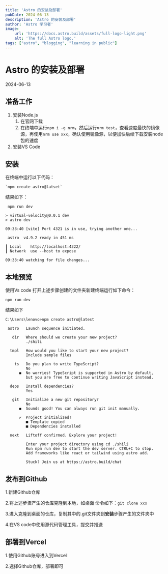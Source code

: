 ```yaml
---
title: 'Astro 的安装及部署'
pubDate: 2024-06-13
description: 'Astro 的安装及部署'
author: 'Astro 学习者'
image:
    url: 'https://docs.astro.build/assets/full-logo-light.png'
    alt: 'The full Astro logo.'
tags: ["astro", "blogging", "learning in public"]
---
```


# Astro 的安装及部署

2024-06-13


## 准备工作

1. 安装Node.js
   1. 在官网下载
   2. 在终端中运行`npm i -g nrm`，然后运行`nrm test`，查看速度最快的镜像源，再使用`nrm use xxx`，确认使用镜像源，以便加快后续下载安装node包的速度
2. 安装VS Code

## 安装
在终端中运行以下代码：
```
`npm create astro@latset`
```

结果如下：
```
 npm run dev

> virtual-velocity@0.0.1 dev
> astro dev

09:33:40 [vite] Port 4321 is in use, trying another one...

 astro  v4.9.2 ready in 451 ms

┃ Local    http://localhost:4322/
┃ Network  use --host to expose

09:33:40 watching for file changes...
```

## 本地预览

使用Vs code 打开上述步骤创建的文件夹新建终端运行如下命令：
```
npm run dev
```
结果如下
```
C:\Users\lenovo>npm create astro@latest

 astro   Launch sequence initiated.

   dir   Where should we create your new project?
         ./shili

  tmpl   How would you like to start your new project?
         Include sample files

    ts   Do you plan to write TypeScript?
         No
      ◼  No worries! TypeScript is supported in Astro by default,
         but you are free to continue writing JavaScript instead.

  deps   Install dependencies?
         Yes

   git   Initialize a new git repository?
         No
      ◼  Sounds good! You can always run git init manually.

      ✔  Project initialized!
         ■ Template copied
         ■ Dependencies installed

  next   Liftoff confirmed. Explore your project!

         Enter your project directory using cd ./shili
         Run npm run dev to start the dev server. CTRL+C to stop.
         Add frameworks like react or tailwind using astro add.

         Stuck? Join us at https://astro.build/chat
```
## 发布到Github

1.新建Github仓库

2.将上述步骤产生的仓库克隆到本地，如桌面
命令如下：`git clone xxx`

3.进入克隆到桌面的仓库，复制其中的.git文件夹到**安装**步骤产生的文件夹中

4.在VS code中使用源代码管理工具，提交并推送

## 部署到Vercel

1.使用Github账号进入到Vercel

2.选择Github仓库，部署即可